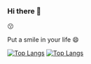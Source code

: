 ### Hi there 👋

:kissing:

Put a smile in your life :smile:

[![Top Langs](https://github-readme-stats.vercel.app/api/?username=pilpod&show_icons=true&theme=dark)](https://github.com/pilpod/github-readme-stats)
[![Top Langs](https://github-readme-stats.vercel.app/api/tops-langs/?username=pilpod&show_icons=true&theme=dark)](https://github.com/pilpod/github-readme-stats)


<!--
**pilpod/pilpod** is a ✨ _special_ ✨ repository because its `README.md` (this file) appears on your GitHub profile.

Here are some ideas to get you started:

- 🔭 I’m currently working on ...
- 🌱 I’m currently learning ...
- 👯 I’m looking to collaborate on ...
- 🤔 I’m looking for help with ...
- 💬 Ask me about ...
- 📫 How to reach me: ...
- 😄 Pronouns: ...
- ⚡ Fun fact: ...
-->
